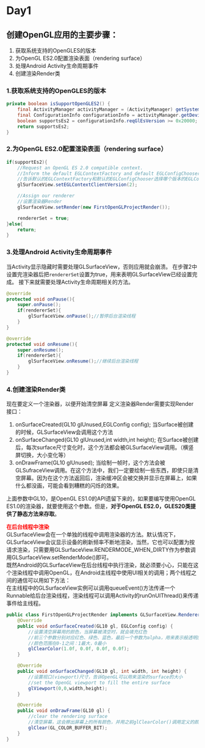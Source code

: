 # Day1
## 创建OpenGL应用的主要步骤：
1. 获取系统支持的OpenGLES的版本
2. 为OpenGL ES2.0配置渲染表面（rendering surface）
3. 处理Android Activity生命周期事件
4. 创建渲染Render类

### 1.获取系统支持的OpenGLES的版本
```java
private boolean isSupportOpenGLES2() {
    final ActivityManager activityManager = (ActivityManager) getSystemService(ACTIVITY_SERVICE);
    final ConfigurationInfo configurationInfo = activityManager.getDeviceConfigurationInfo();
    boolean supportsEs2 = configurationInfo.reqGlEsVersion >= 0x20000;
    return supportsEs2;
}
```
### 2.为OpenGL ES2.0配置渲染表面（rendering surface）
```java
if(supportEs2){
    //Request an OpenGL ES 2.0 compatible context.
    //Inform the default EGLContextFactory and default EGLConfigChooser which EGLContext client version to pick. 
    //告诉默认的EGLContextFactory和默认的EGLConfigChooser选择哪个版本的EGLContext client
    glSurfaceView.setEGLContextClientVersion(2);

    //Assign our renderer
    //设置渲染器Render
    glSurfaceView.setRender(new FirstOpenGLProjectRender());

    rendererSet = true;
}else{
    return;
}
```

### 3.处理Android Activity生命周期事件
当Activity显示隐藏时需要处理GLSurfaceView，否则应用就会崩溃。
在步骤2中设置完渲染器后把```rendererSet```设置为true，用来表明GLSurfaceView已经设置完成。
接下来就需要处理Activity生命周期相关的方法。
```java
@override
protected void onPause(){
    super.onPause();
    if(rendererSet){
        glSurfaceView.onPause();//暂停后台渲染线程
    }
}

@override
protected void onResume(){
    super.onResume();
    if(rendererSet){
        glSurfaceView.onResume();//继续后台渲染线程
    }
}
```
### 4.创建渲染Render类
现在要定义一个渲染器，以便开始清空屏幕
定义渲染器Render需要实现Render接口：
1. onSurfaceCreated(GL10 glUnused,EGLConfig config);
当Surface被创建的时候，GLSurfaceView会调用这个方法
2. onSurfaceChanged(GL10 glUnused,int width,int height);
在Surface被创建后，每次surface尺寸变化时，这个方法都会被GLSurfaceView调用。（横竖屏切换，大小变化等）
3. onDrawFrame(GL10 glUnused);
当绘制一帧时，这个方法会被GLSufraceView调用。在这个方法中，我们一定要绘制一些东西，即使只是清空屏幕。因为在这个方法返回后，渲染缓冲区会被交换并显示在屏幕上，如果什么都没画，可能会看到糟糕的闪烁的效果。  

上面参数中GL10，是OpenGL ES1.0的API遗留下来的，如果要编写使用OpenGL ES1.0的渲染器，就要使用这个参数。但是，**对于OpenGL ES2.0，GLES20类提供了静态方法来存取**。

**<font color='red'>在后台线程中渲染</font>**  
GLSurfaceView会在一个单独的线程中调用渲染器的方法。默认情况下，GLSurfaceView会议显示设备的刷新频率不断地渲染，当然，它也可以配置为按请求渲染，只需要用GLSurfaceView.RENDERMODE_WHEN_DIRTY作为参数调用GLSurfaceView.setRenderMode()即可。  
既然Android的GLSurfaceView在后台线程中执行渲染，就必须要小心，只能在这个渲染线程中调用OpenGL，在Android主线程中使用UI相关的调用；两个线程之间的通信可以用如下方法：  
在主线程中的GLSurfaceView实例可以调用queueEvent()方法传递一个Runnable给后台渲染线程，渲染线程可以调用Activity的runOnUIThread()来传递事件给主线程。

```java
public class FirstOpenGLProjectRender implements GLSurfaceView.Renderer {
    @Override
    public void onSurfaceCreated(GL10 gl, EGLConfig config) {
        //设置清空屏幕用的颜色，当屏幕被清空时，就会填充红色
        //前三个参数分别对应红色、绿色、蓝色，最后一个参数为alpha，用来表示般透明度或透明度
        //颜色范围在0-1之间：1最大，0最小
        glClearColor(1.0f, 0.0f, 0.0f, 0.0f);
    }

    @Override
    public void onSurfaceChanged(GL10 gl, int width, int height) {
        //设置视口(viewport)尺寸，告诉OpenGL可以用来渲染的surface的大小
        //set the OpenGL viewport to fill the entire surface
        glViewport(0,0,width,height);
    }

    @Override
    public void onDrawFrame(GL10 gl) {
        //clear the rendering surface
        //清空屏幕，这会擦出屏幕上的所有颜色，并用之前glClearColor()调用定义的颜色填充整个屏幕
        glClear(GL_COLOR_BUFFER_BIT);
    }
}

```